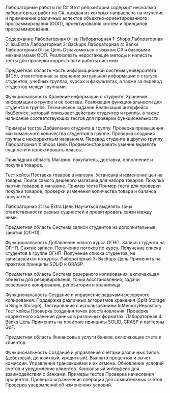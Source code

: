 Лабораторные работы по C#
Этот репозиторий содержит несколько лабораторных работ по C#, каждая из которых направлена на изучение и применение различных аспектов объектно-ориентированного программирования (ООП), проектирования систем и принципов программирования.

Содержание
Лабораторная 0: Isu
Лабораторная 1: Shops
Лабораторная 2: Isu.Extra
Лабораторная 3: Backups
Лабораторная 4: Banks
Лабораторная 0: Isu
Цель
Ознакомиться с языком C# и базовыми механизмами ООП. Реализовать недостающие методы и написать тесты для проверки корректности работы системы.

Предметная область
Часть информационной системы университета (ИСУ), ответственная за хранение актуальной информации о статусе студентов, учебных группах, курсах и факультетах, а также за перевод студентов между группами.

Функциональность
Хранение информации о студенте.
Хранение информации о группе и её составе.
Реализация функциональности для студента в группе.
Техническое задание
Реализация интерфейса IIsuService, который описывает действия студентов и группы, а также написание соответствующих тестов для проверки функциональности.

Примеры тестов
Добавление студента в группу.
Проверка превышения максимального количества студентов в группе.
Проверка создания группы с некорректным названием.
Перевод студента в другую группу.
Лабораторная 1: Shops
Цель
Продемонстрировать умение выделять сущности и проектировать классы.

Прикладная область
Магазин, покупатель, доставка, пополнение и покупка товаров.

Тест кейсы
Поставка товаров в магазин.
Установка и изменение цен на товары.
Поиск самого дешёвого магазина для набора товаров.
Покупка партии товаров в магазине.
Пример теста
Пример теста для проверки покупки товаров, проверки изменения количества товара и баланса покупателя.

Лабораторная 2: Isu.Extra
Цель
Научиться выделять зоны ответственности разных сущностей и проектировать связи между ними.

Предметная область
Система записи студентов на дополнительные занятия (ОГНП).

Функциональность
Добавление нового курса ОГНП.
Запись студента на ОГНП.
Снятие записи.
Получение потоков по курсу.
Получение списка студентов в группе ОГНП.
Получение списка студентов, не записавшихся на курсы.
Лабораторная 3: Backups
Цель
Применить на практике принципы SOLID и GRASP.

Предметная область
Система резервного копирования, включающая объекты для резервирования, точки восстановления, задачи резервного копирования, репозитории и хранилища.

Функциональность
Создание и управление задачами резервного копирования.
Поддержка различных алгоритмов хранения (Split Storage и Single Storage).
Тестирование с использованием InMemoryRepository.
Тест кейсы
Проверка создания точек восстановления.
Проверка корректного хранения данных в различных форматах.
Лабораторная 4: Banks
Цель
Применить на практике принципы SOLID, GRASP и паттерны GoF.

Предметная область
Финансовые услуги банков, включающие счета и клиентов.

Функциональность
Создание и управление счетами различных типов (дебетовый, депозитный, кредитный).
Выплата процентов и вычет комиссии.
Управление транзакциями и их отмена.
Обновление условий счетов и уведомление клиентов.
Консольный интерфейс для взаимодействия с банками.
Примеры тестов
Проверка начисления процентов.
Проверка ограничения операций для сомнительных счетов.
Проверка уведомлений об изменениях условий.
